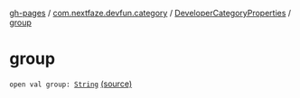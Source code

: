 [gh-pages](../../index.md) / [com.nextfaze.devfun.category](../index.md) / [DeveloperCategoryProperties](index.md) / [group](./group.md)

# group

`open val group: `[`String`](https://kotlinlang.org/api/latest/jvm/stdlib/kotlin/-string/index.html) [(source)](https://github.com/NextFaze/dev-fun/tree/master/devfun-annotations/src/main/java/com/nextfaze/devfun/category/DeveloperCategory.kt#L167)